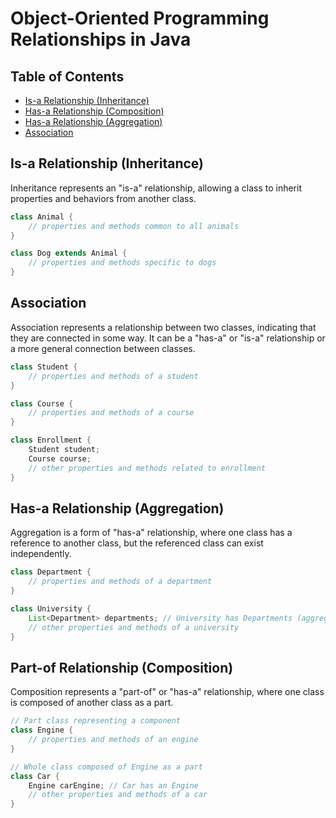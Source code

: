 # Object-Oriented Programming Relationships in Java

## Table of Contents
- [Is-a Relationship (Inheritance)](#is-a-relationship-inheritance)
- [Has-a Relationship (Composition)](#part-of-relationship-composition)
- [Has-a Relationship (Aggregation)](#has-a-relationship-aggregation)
- [Association](#association)

## Is-a Relationship (Inheritance)

Inheritance represents an "is-a" relationship, allowing a class to inherit properties and behaviors from another class.

```java
class Animal {
    // properties and methods common to all animals
}

class Dog extends Animal {
    // properties and methods specific to dogs
}
```

## Association
Association represents a relationship between two classes, indicating that they are connected in some way. It can be a "has-a" or "is-a" relationship or a more general connection between classes.

```java
class Student {
    // properties and methods of a student
}

class Course {
    // properties and methods of a course
}

class Enrollment {
    Student student;
    Course course;
    // other properties and methods related to enrollment
}
```

## Has-a Relationship (Aggregation)
Aggregation is a form of "has-a" relationship, where one class has a reference to another class, but the referenced class can exist independently.

```java
class Department {
    // properties and methods of a department
}

class University {
    List<Department> departments; // University has Departments (aggregation)
    // other properties and methods of a university
}
```

## Part-of Relationship (Composition)
Composition represents a "part-of" or "has-a" relationship, where one class is composed of another class as a part.
```java
// Part class representing a component
class Engine {
    // properties and methods of an engine
}

// Whole class composed of Engine as a part
class Car {
    Engine carEngine; // Car has an Engine
    // other properties and methods of a car
}
```

